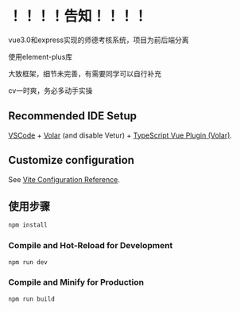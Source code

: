 # ！！！！告知！！！！

vue3.0和express实现的师德考核系统，项目为前后端分离

使用element-plus库

大致框架，细节未完善，有需要同学可以自行补充

cv一时爽，务必多动手实操

## Recommended IDE Setup

[VSCode](https://code.visualstudio.com/) + [Volar](https://marketplace.visualstudio.com/items?itemName=Vue.volar) (and disable Vetur) + [TypeScript Vue Plugin (Volar)](https://marketplace.visualstudio.com/items?itemName=Vue.vscode-typescript-vue-plugin).

## Customize configuration

See [Vite Configuration Reference](https://vitejs.dev/config/).

## 使用步骤

```sh
npm install
```

### Compile and Hot-Reload for Development

```sh
npm run dev
```

### Compile and Minify for Production

```sh
npm run build
```
